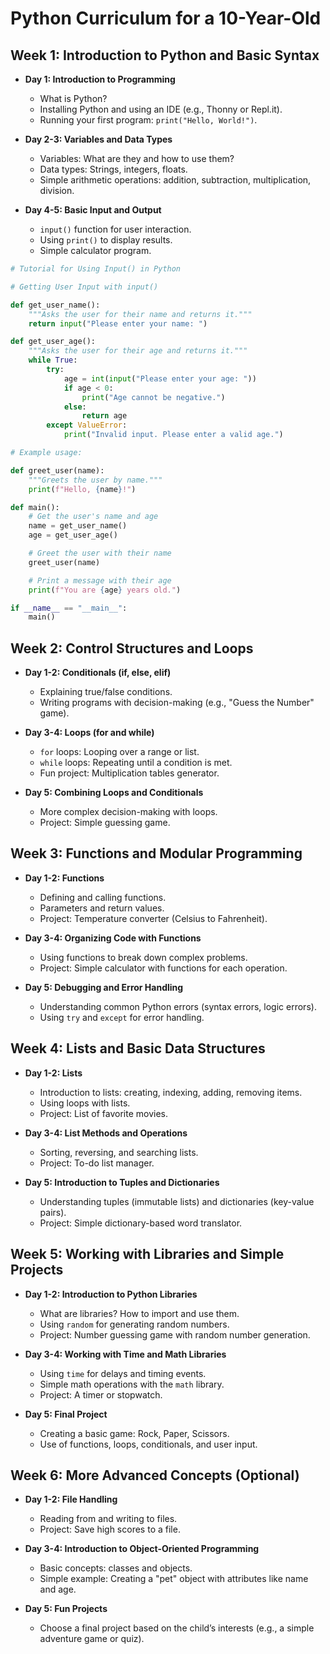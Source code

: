 # Python Curriculum for a 10-Year-Old

## Week 1: Introduction to Python and Basic Syntax
- **Day 1: Introduction to Programming**
  - What is Python?
  - Installing Python and using an IDE (e.g., Thonny or Repl.it).
  - Running your first program: `print("Hello, World!")`.
  
- **Day 2-3: Variables and Data Types**
  - Variables: What are they and how to use them?
  - Data types: Strings, integers, floats.
  - Simple arithmetic operations: addition, subtraction, multiplication, division.
  
- **Day 4-5: Basic Input and Output**
  - `input()` function for user interaction.
  - Using `print()` to display results.
  - Simple calculator program.

```python
# Tutorial for Using Input() in Python

# Getting User Input with input()

def get_user_name():
    """Asks the user for their name and returns it."""
    return input("Please enter your name: ")

def get_user_age():
    """Asks the user for their age and returns it."""
    while True:
        try:
            age = int(input("Please enter your age: "))
            if age < 0:
                print("Age cannot be negative.")
            else:
                return age
        except ValueError:
            print("Invalid input. Please enter a valid age.")

# Example usage:

def greet_user(name):
    """Greets the user by name."""
    print(f"Hello, {name}!")

def main():
    # Get the user's name and age
    name = get_user_name()
    age = get_user_age()

    # Greet the user with their name
    greet_user(name)

    # Print a message with their age
    print(f"You are {age} years old.")

if __name__ == "__main__":
    main()
```


## Week 2: Control Structures and Loops
- **Day 1-2: Conditionals (if, else, elif)**
  - Explaining true/false conditions.
  - Writing programs with decision-making (e.g., "Guess the Number" game).
  
- **Day 3-4: Loops (for and while)**
  - `for` loops: Looping over a range or list.
  - `while` loops: Repeating until a condition is met.
  - Fun project: Multiplication tables generator.
  
- **Day 5: Combining Loops and Conditionals**
  - More complex decision-making with loops.
  - Project: Simple guessing game.

## Week 3: Functions and Modular Programming
- **Day 1-2: Functions**
  - Defining and calling functions.
  - Parameters and return values.
  - Project: Temperature converter (Celsius to Fahrenheit).
  
- **Day 3-4: Organizing Code with Functions**
  - Using functions to break down complex problems.
  - Project: Simple calculator with functions for each operation.
  
- **Day 5: Debugging and Error Handling**
  - Understanding common Python errors (syntax errors, logic errors).
  - Using `try` and `except` for error handling.

## Week 4: Lists and Basic Data Structures
- **Day 1-2: Lists**
  - Introduction to lists: creating, indexing, adding, removing items.
  - Using loops with lists.
  - Project: List of favorite movies.
  
- **Day 3-4: List Methods and Operations**
  - Sorting, reversing, and searching lists.
  - Project: To-do list manager.
  
- **Day 5: Introduction to Tuples and Dictionaries**
  - Understanding tuples (immutable lists) and dictionaries (key-value pairs).
  - Project: Simple dictionary-based word translator.

## Week 5: Working with Libraries and Simple Projects
- **Day 1-2: Introduction to Python Libraries**
  - What are libraries? How to import and use them.
  - Using `random` for generating random numbers.
  - Project: Number guessing game with random number generation.
  
- **Day 3-4: Working with Time and Math Libraries**
  - Using `time` for delays and timing events.
  - Simple math operations with the `math` library.
  - Project: A timer or stopwatch.
  
- **Day 5: Final Project**
  - Creating a basic game: Rock, Paper, Scissors.
  - Use of functions, loops, conditionals, and user input.

## Week 6: More Advanced Concepts (Optional)
- **Day 1-2: File Handling**
  - Reading from and writing to files.
  - Project: Save high scores to a file.
  
- **Day 3-4: Introduction to Object-Oriented Programming**
  - Basic concepts: classes and objects.
  - Simple example: Creating a "pet" object with attributes like name and age.
  
- **Day 5: Fun Projects**
  - Choose a final project based on the child’s interests (e.g., a simple adventure game or quiz).
